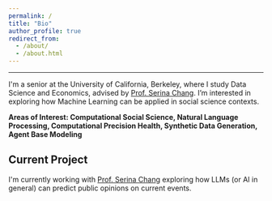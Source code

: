 ```yaml
---
permalink: /
title: "Bio"
author_profile: true
redirect_from: 
  - /about/
  - /about.html
---
```


---
I'm a senior at the University of California, Berkeley, where I study Data Science and Economics, advised by [Prof. Serina Chang](https://serinachang5.github.io/). I’m interested in exploring how Machine Learning can be applied in social science contexts. 



**Areas of Interest: Computational Social Science, Natural Language Processing, Computational Precision Health, Synthetic Data Generation, Agent Base Modeling**

## Current Project

I'm currently working with [Prof. Serina Chang](https://serinachang5.github.io/) exploring how LLMs (or AI in general) can predict public opinions on current events.
